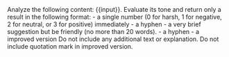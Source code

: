 <instruction>
Analyze the following content: {{input}}. 
Evaluate its tone and return only a result in the following format: 
- a single number (0 for harsh, 1 for negative, 2 for neutral, or 3 for positive) immediately 
- a hyphen
- a very brief suggestion but be friendly (no more than 20 words). 
- a hyphen
- a improved version
Do not include any additional text or explanation. Do not include quotation mark in improved version.
</instruction>
